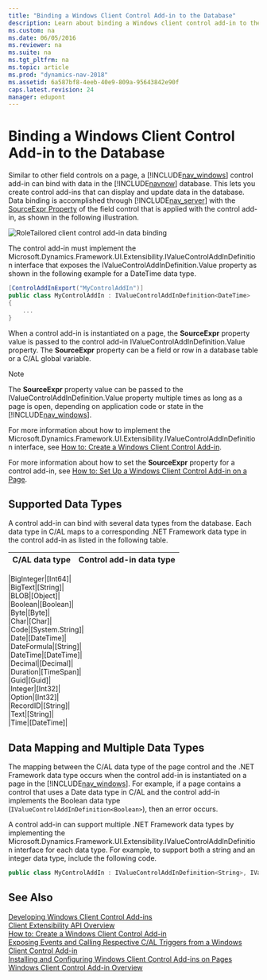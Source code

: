 ```yaml
---
title: "Binding a Windows Client Control Add-in to the Database"
description: Learn about binding a Windows client control add-in to the database.
ms.custom: na
ms.date: 06/05/2016
ms.reviewer: na
ms.suite: na
ms.tgt_pltfrm: na
ms.topic: article
ms.prod: "dynamics-nav-2018"
ms.assetid: 6a587bf8-4eeb-40e9-809a-95643842e90f
caps.latest.revision: 24
manager: edupont
---
```

# Binding a Windows Client Control Add-in to the Database
Similar to other field controls on a page, a [!INCLUDE[nav_windows](includes/nav_windows_md.md)] control add-in can bind with data in the [!INCLUDE[navnow](includes/navnow_md.md)] database. This lets you create control add-ins that can display and update data in the database. Data binding is accomplished through [!INCLUDE[nav_server](includes/nav_server_md.md)] with the [SourceExpr Property](SourceExpr-Property.md) of the field control that is applied with the control add-in, as shown in the following illustration.  

 ![RoleTailored client control add&#45;in data binding](media/NAVRTCContolAddinDataBinding.png "NAVRTCContolAddinDataBinding")  

 The control add-in must implement the Microsoft.Dynamics.Framework.UI.Extensibility.IValueControlAddInDefinition<!--(https://docs.microsoft.com/search/index?dataSource=previousVersions&search=Microsoft.Dynamics.Framework.UI.Extensibility.IValueControlAddInDefinition--> interface that exposes the IValueControlAddInDefinition.Value<!--(https://docs.microsoft.com/search/index?dataSource=previousVersions&search=Microsoft.Dynamics.Framework.UI.Extensibility.IValueControlAddInDefinition.Value--> property as shown in the following example for a DateTime data type.

```c#  
[ControlAddInExport("MyControlAddIn")]  
public class MyControlAddIn : IValueControlAddInDefinition<DateTime>  
{  
    ...  
}  

```  

 When a control add-in is instantiated on a page, the **SourceExpr** property value is passed to the control add-in IValueControlAddInDefinition.Value<!--https://docs.microsoft.com/search/index?dataSource=previousVersions&search=Microsoft.Dynamics.Framework.UI.Extensibility.IValueControlAddInDefinition.Value--> property. The **SourceExpr** property can be a field or row in a database table or a C/AL global variable.  

> [!NOTE]  
>  The **SourceExpr** property value can be passed to the IValueControlAddInDefinition.Value<!--https://docs.microsoft.com/search/index?dataSource=previousVersions&search=Microsoft.Dynamics.Framework.UI.Extensibility.IValueControlAddInDefinition.Value--> property multiple times as long as a page is open, depending on application code or state in the [!INCLUDE[nav_windows](includes/nav_windows_md.md)].  

 For more information about how to implement the Microsoft.Dynamics.Framework.UI.Extensibility.IValueControlAddInDefinition<!--(https://docs.microsoft.com/search/index?dataSource=previousVersions&search=Microsoft.Dynamics.Framework.UI.Extensibility.IValueControlAddInDefinition--> interface, see [How to: Create a Windows Client Control Add-in](How-to--Create-a-Windows-Client-Control-Add-in.md).

 For more information about how to set the **SourceExpr** property for a control add-in, see [How to: Set Up a Windows Client Control Add-in on a Page](How-to--Set-Up-a-Windows-Client-Control-Add-in-on-a-Page.md).  

## Supported Data Types  
 A control add-in can bind with several data types from the database. Each data type in C/AL maps to a corresponding .NET Framework data type in the control add-in as listed in the following table.  

|C/AL data type|Control add-in data type|  
|---------------------|-------------------------------|  

|BigInteger|[Int64]<!--(https://docs.microsoft.com/search/index?dataSource=previousVersions&search=System.Int64)-->|  
|BigText|[String]<!--(https://docs.microsoft.com/search/index?dataSource=previousVersions&search=System.String)-->|  
|BLOB|[Object]<!--(https://docs.microsoft.com/search/index?dataSource=previousVersions&search=System.Object)-->|  
|Boolean|[Boolean]<!--(https://docs.microsoft.com/search/index?dataSource=previousVersions&search=System.Boolean)-->|  
|Byte|[Byte]<!--(https://docs.microsoft.com/search/index?dataSource=previousVersions&search=System.Byte)-->|  
|Char|[Char]<!--(https://docs.microsoft.com/search/index?dataSource=previousVersions&search=System.Char)-->|  
|Code|[System.String]<!--(https://docs.microsoft.com/search/index?dataSource=previousVersions&search=System.String)-->|  
|Date|[DateTime]<!--(https://docs.microsoft.com/search/index?dataSource=previousVersions&search=System.DateTime)-->|  
|DateFormula|[String]<!--(https://docs.microsoft.com/search/index?dataSource=previousVersions&search=System.String)-->|  
|DateTime|[DateTime]<!--(https://docs.microsoft.com/search/index?dataSource=previousVersions&search=System.DateTime)-->|  
|Decimal|[Decimal]<!--(https://docs.microsoft.com/search/index?dataSource=previousVersions&search=System.Decimal)-->|  
|Duration|[TimeSpan]<!--(https://docs.microsoft.com/search/index?dataSource=previousVersions&search=System.TimeSpan)-->|  
|Guid|[Guid]<!--(https://docs.microsoft.com/search/index?dataSource=previousVersions&search=System.Guid)-->|  
|Integer|[Int32]<!--(https://docs.microsoft.com/search/index?dataSource=previousVersions&search=System.Int32)-->|  
|Option|[Int32]<!--(https://docs.microsoft.com/search/index?dataSource=previousVersions&search=System.Int32)-->|  
|RecordID|[String]<!--(https://docs.microsoft.com/search/index?dataSource=previousVersions&search=System.String)-->|  
|Text|[String]<!--(https://docs.microsoft.com/search/index?dataSource=previousVersions&search=System.String)-->|  
|Time|[DateTime]<!--(https://docs.microsoft.com/search/index?dataSource=previousVersions&search=System.DateTime)-->|  

## Data Mapping and Multiple Data Types  
 The mapping between the C/AL data type of the page control and the .NET Framework data type occurs when the control add-in is instantiated on a page in the [!INCLUDE[nav_windows](includes/nav_windows_md.md)]. For example, if a page contains a control that uses a Date data type in C/AL and the control add-in implements the Boolean data type \(`IValueControlAddInDefinition<Boolean>`\), then an error occurs.  

 A control add-in can support multiple .NET Framework data types by implementing the Microsoft.Dynamics.Framework.UI.Extensibility.IValueControlAddInDefinition<!--https://docs.microsoft.com/search/index?dataSource=previousVersions&search=Microsoft.Dynamics.Framework.UI.Extensibility.IValueControlAddInDefinition--> interface for each data type. For example, to support both a string and an integer data type, include the following code.

```c#  
public class MyControlAddIn : IValueControlAddInDefinition<String>, IValueControlAddInDefinition<Int32>  

```  

## See Also  
 [Developing Windows Client Control Add-ins](Developing-Windows-Client-Control-Add-ins.md)   
 [Client Extensibility API Overview](Client-Extensibility-API-Overview.md)   
 [How to: Create a Windows Client Control Add-in](How-to--Create-a-Windows-Client-Control-Add-in.md)   
 [Exposing Events and Calling Respective C/AL Triggers from a Windows Client Control Add-in](Exposing-Events-and-Calling-Respective-C-AL-Triggers-from-a-Windows-Client-Control-Add-in.md)   
 [Installing and Configuring Windows Client Control Add-ins on Pages](Installing-and-Configuring-Windows-Client-Control-Add-ins-on-Pages.md)   
 [Windows Client Control Add-in Overview](Windows-Client-Control-Add-in-Overview.md)
